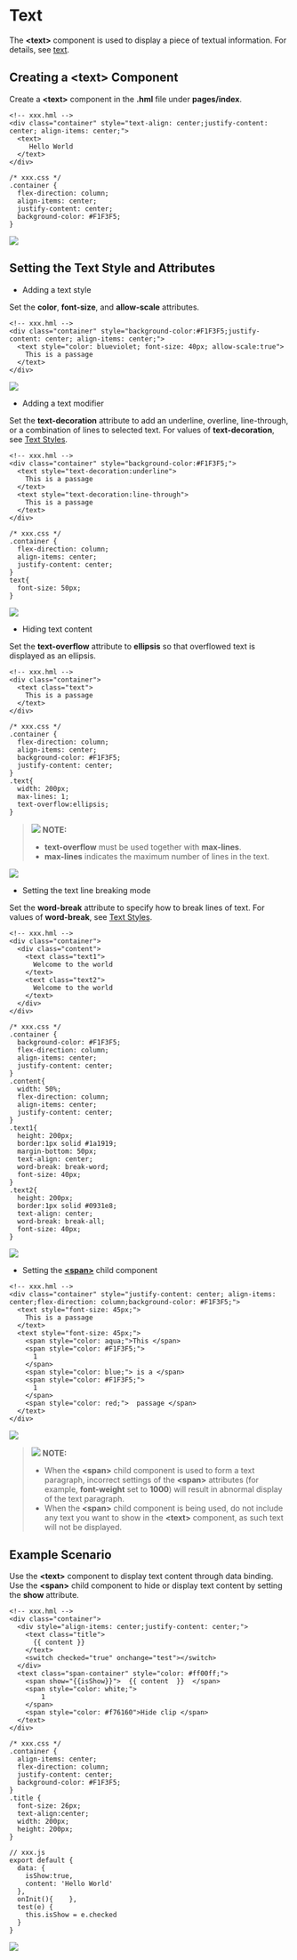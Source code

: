 # Text<a name="EN-US_TOPIC_0000001157214238"></a>

The  **<text\>**  component is used to display a piece of textual information. For details, see  [text](../js-reference/js-based-web-like-development-paradigm/js-components-basic-text.md).

## Creating a <text\> Component<a name="section1466515586539"></a>

Create a  **<text\>**  component in the  **.hml**  file under  **pages/index**.

```
<!-- xxx.hml -->
<div class="container" style="text-align: center;justify-content: center; align-items: center;">
  <text>   
     Hello World  
  </text>
</div>
```

```
/* xxx.css */
.container {
  flex-direction: column;
  align-items: center;
  justify-content: center;
  background-color: #F1F3F5;
}
```

![](figures/01.png)

## Setting the Text Style and Attributes<a name="section99161742155912"></a>

-   Adding a text style

Set the  **color**,  **font-size**, and  **allow-scale**  attributes.

```
<!-- xxx.hml -->
<div class="container" style="background-color:#F1F3F5;justify-content: center; align-items: center;">   
  <text style="color: blueviolet; font-size: 40px; allow-scale:true"> 
    This is a passage
  </text>
</div>
```

![](figures/01-0.png)

-   Adding a text modifier

Set the  **text-decoration**  attribute to add an underline, overline, line-through, or a combination of lines to selected text. For values of  **text-decoration**, see  [Text Styles](../js-reference/js-based-web-like-development-paradigm/js-components-basic-text.md#section5775351116).

```
<!-- xxx.hml -->
<div class="container" style="background-color:#F1F3F5;">
  <text style="text-decoration:underline">
    This is a passage
  </text>
  <text style="text-decoration:line-through">
    This is a passage
  </text>
</div>
```

```
/* xxx.css */
.container {
  flex-direction: column;
  align-items: center;
  justify-content: center;
}
text{
  font-size: 50px;
}
```

![](figures/3-1.png)

-   Hiding text content

Set the  **text-overflow**  attribute to  **ellipsis**  so that overflowed text is displayed as an ellipsis.

```
<!-- xxx.hml -->
<div class="container">
  <text class="text">
    This is a passage
  </text>
</div>
```

```
/* xxx.css */
.container {
  flex-direction: column;
  align-items: center;
  background-color: #F1F3F5;
  justify-content: center;
}
.text{
  width: 200px;
  max-lines: 1;
  text-overflow:ellipsis;
}
```

>![](../public_sys-resources/icon-note.gif) **NOTE:** 
>-   **text-overflow**  must be used together with  **max-lines**.
>-   **max-lines**  indicates the maximum number of lines in the text.

![](figures/05.png)

-   Setting the text line breaking mode

Set the  **word-break**  attribute to specify how to break lines of text. For values of  **word-break**, see  [Text Styles](../js-reference/js-based-web-like-development-paradigm/js-components-basic-text.md#section5775351116).

```
<!-- xxx.hml -->
<div class="container">
  <div class="content">
    <text class="text1">
      Welcome to the world
    </text>
    <text class="text2">
      Welcome to the world
    </text>
  </div>
</div>
```

```
/* xxx.css */
.container {
  background-color: #F1F3F5;
  flex-direction: column;
  align-items: center;
  justify-content: center;
}
.content{
  width: 50%;
  flex-direction: column;
  align-items: center;
  justify-content: center;
}
.text1{
  height: 200px;
  border:1px solid #1a1919;
  margin-bottom: 50px;
  text-align: center;
  word-break: break-word;
  font-size: 40px;
}
.text2{
  height: 200px;
  border:1px solid #0931e8;
  text-align: center;
  word-break: break-all;
  font-size: 40px;
}
```

![](figures/8.png)

-   Setting the  [**<span\>**](../js-reference/js-based-web-like-development-paradigm/js-components-basic-span.md)  child component

```
<!-- xxx.hml -->
<div class="container" style="justify-content: center; align-items: center;flex-direction: column;background-color: #F1F3F5;">
  <text style="font-size: 45px;">
    This is a passage
  </text>
  <text style="font-size: 45px;">
    <span style="color: aqua;">This </span>
    <span style="color: #F1F3F5;">
      1
    </span>
    <span style="color: blue;"> is a </span>
    <span style="color: #F1F3F5;">
      1
    </span>
    <span style="color: red;">  passage </span>
  </text>
</div>
```

![](figures/01-2.png)

>![](../public_sys-resources/icon-note.gif) **NOTE:** 
>-   When the  **<span\>**  child component is used to form a text paragraph, incorrect settings of the  **<span\>**  attributes \(for example,  **font-weight**  set to  **1000**\) will result in abnormal display of the text paragraph.
>-   When the  **<span\>**  child component is being used, do not include any text you want to show in the  **<text\>**  component, as such text will not be displayed.

## Example Scenario<a name="section7280164491412"></a>

Use the  **<text\>**  component to display text content through data binding. Use the  **<span\>**  child component to hide or display text content by setting the  **show**  attribute.

```
<!-- xxx.hml -->
<div class="container">
  <div style="align-items: center;justify-content: center;">
    <text class="title">
      {{ content }}
    </text>
    <switch checked="true" onchange="test"></switch>
  </div>
  <text class="span-container" style="color: #ff00ff;">
    <span show="{{isShow}}">  {{ content  }}  </span>
    <span style="color: white;">
        1
    </span>
    <span style="color: #f76160">Hide clip </span>
  </text>
</div>
```

```
/* xxx.css */
.container {
  align-items: center;
  flex-direction: column;
  justify-content: center;
  background-color: #F1F3F5;
}
.title {
  font-size: 26px;
  text-align:center;
  width: 200px;
  height: 200px;
}
```

```
// xxx.js
export default {   
  data: {    
    isShow:true,    
    content: 'Hello World'
  },   
  onInit(){    },  
  test(e) {    
    this.isShow = e.checked  
  }
}
```

![](figures/1-3.gif)

